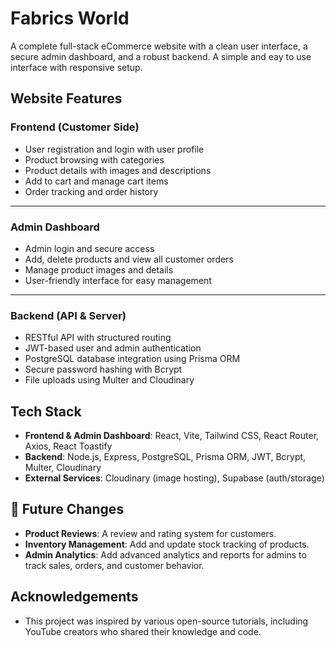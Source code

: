 
# Fabrics World
A complete full-stack eCommerce website with a clean user interface, a secure admin dashboard, and a robust backend. A simple and eay to use interface with responsive setup.

## Website Features

### Frontend (Customer Side)
- User registration and login with user profile
- Product browsing with categories
- Product details with images and descriptions
- Add to cart and manage cart items
- Order tracking and order history

---

### Admin Dashboard
- Admin login and secure access
- Add, delete products and view all customer orders
- Manage product images and details
- User-friendly interface for easy management

---

### Backend (API & Server)
- RESTful API with structured routing
- JWT-based user and admin authentication
- PostgreSQL database integration using Prisma ORM
- Secure password hashing with Bcrypt
- File uploads using Multer and Cloudinary
## Tech Stack
- **Frontend & Admin Dashboard**: React, Vite, Tailwind CSS, React Router, Axios, React Toastify  
- **Backend**: Node.js, Express, PostgreSQL, Prisma ORM, JWT, Bcrypt, Multer, Cloudinary  
- **External Services**: Cloudinary (image hosting), Supabase (auth/storage)




## 🚀 Future Changes
- **Product Reviews**: A review and rating system for customers.
- **Inventory Management**: Add and update stock tracking of products.
- **Admin Analytics**: Add advanced analytics and reports for admins to track sales, orders, and customer behavior.

## Acknowledgements

- This project was inspired by various open-source tutorials, including YouTube creators who shared their knowledge and code.  